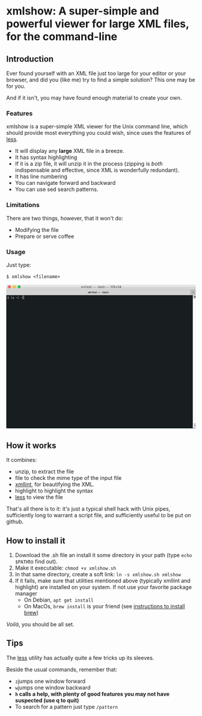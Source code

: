 # xmlshow: A super-simple and powerful viewer for large XML files, for the command-line

## Introduction

Ever found yourself with an XML file just too large for your editor or your browser, and did you (like me) try to find a simple solution? This one may be for you.

And if it isn't, you may have found enough material to create your own.

### Features
xmlshow is a super-simple XML viewer for the Unix command line, which should provide most everything you could wish,
since uses the features of [less](https://ss64.com/bash/less.html).

  - It will display any **large** XML file in a breeze.
  - It has syntax highlighting
  - If it is a zip file, it will unzip it in the process (zipping is *both* indispensable and effective, 
    since XML is wonderfully redundant).
  - It has line numbering
  - You can navigate forward and backward
  - You can use sed search patterns.

### Limitations
There are two things, however, that it won't do:
  - Modifying the file
  - Prepare or serve coffee

### Usage
Just type:

    $ xmlshow <filename>
    
<img src="Demo.gif" />
    
## How it works
It combines:

  - unzip, to extract the file
  - file to check the mime type of the input file
  - [xmllint](http://xmlsoft.org/xmllint.html), for beautifying the XML.
  - highlight to highlight the syntax
  - [less](https://ss64.com/bash/less.html) to view the file
    
That's all there is to it: it's just a typical shell hack with Unix pipes, sufficiently long to warrant a script file, and sufficiently useful to be put on github.

## How to install it

  1. Download the .sh file an install it some directory in your path (type `echo $PATH`to find out).
  2. Make it executable: `chmod +x xmlshow.sh`
  2. In that same directory, create a soft link: `ln -s xmlshow.sh xmlshow`
  3. If it fails, make sure that utilities mentioned above (typically xmllint and highlight) are installed on your system. If not use your favorite package manager
     - On Debian, `apt get install`
     - On MacOs, `brew install` is your friend (see [instructions to install brew](https://brew.sh/))

*Voilà*, you should be all set.
 
## Tips

The [less](https://ss64.com/bash/less.html) utility has actually quite a few tricks up its sleeves.

Beside the usual commands, remember that:

 - `z`jumps one window forward
 - `w`jumps one window backward
 - **`h` calls a help, with plenty of good features you may not have suspected (use q to quit)**
 - To search for a pattern just type `/pattern`
